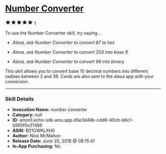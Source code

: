 # [Number Converter](http://alexa.amazon.com/#skills/amzn1.echo-sdk-ams.app.d0e3d48b-cdd6-40cb-b6c1-b565f5e31386)
![5 stars](../../images/ic_star_black_18dp_1x.png)![5 stars](../../images/ic_star_black_18dp_1x.png)![5 stars](../../images/ic_star_black_18dp_1x.png)![5 stars](../../images/ic_star_black_18dp_1x.png)![5 stars](../../images/ic_star_black_18dp_1x.png) 1

To use the Number Converter skill, try saying...

* *Alexa, ask Number Converter to convert 87 to hex*

* *Alexa, ask Number Converter to convert 203 into base 8*

* *Alexa, ask Number Converter to convert 98 into binary*

This skill allows you to convert base 10 decimal numbers into different radixes between 2 and 36. Cards are also sent to the alexa app with your conversion.

***

### Skill Details

* **Invocation Name:** number converter
* **Category:** null
* **ID:** amzn1.echo-sdk-ams.app.d0e3d48b-cdd6-40cb-b6c1-b565f5e31386
* **ASIN:** B01GWKLXH0
* **Author:** Nick McMahon
* **Release Date:** June 20, 2016 @ 08:15:41
* **In-App Purchasing:** No
